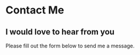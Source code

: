 # Contact Me
## I would love to hear from you

Please fill out the form below to send me a message. 